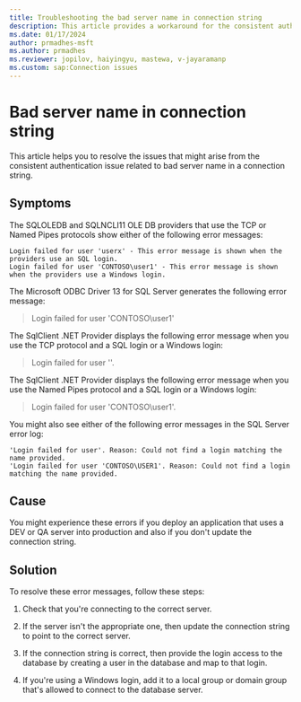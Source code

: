 ```yaml
---
title: Troubleshooting the bad server name in connection string
description: This article provides a workaround for the consistent authentication issue when there is a bad server name in connection string.
ms.date: 01/17/2024
author: prmadhes-msft
ms.author: prmadhes
ms.reviewer: jopilov, haiyingyu, mastewa, v-jayaramanp
ms.custom: sap:Connection issues
---
```


# Bad server name in connection string

This article helps you to resolve the issues that might arise from the consistent authentication issue related to bad server name in a connection string.

## Symptoms

The SQLOLEDB and SQLNCLI11 OLE DB providers that use the TCP or Named Pipes protocols show either of the following error messages:

```output
Login failed for user 'userx' - This error message is shown when the providers use an SQL login.
Login failed for user 'CONTOSO\user1' - This error message is shown when the providers use a Windows login.
```

The Microsoft ODBC Driver 13 for SQL Server generates the following error message:

> Login failed for user 'CONTOSO\user1'

The SqlClient .NET Provider displays the following error message when you use the TCP protocol and a SQL login or a Windows login:

> Login failed for user ''.

The SqlClient .NET Provider displays the following error message when you use the Named Pipes protocol and a SQL login or a Windows login:

> Login failed for user 'CONTOSO\user1'.

You might also see either of the following error messages in the SQL Server error log:

```output
'Login failed for user'. Reason: Could not find a login matching the name provided.
'Login failed for user 'CONTOSO\USER1'. Reason: Could not find a login matching the name provided.
```

## Cause

You might experience these errors if you deploy an application that uses a DEV or QA server into production and also if you don't update the connection string.

## Solution

To resolve these error messages, follow these steps:

1. Check that you're connecting to the correct server.

1. If the server isn't the appropriate one, then update the connection string to point to the correct server.

1. If the connection string is correct, then provide the login access to the database by creating a user in the database and map to that login.

1. If you're using a Windows login, add it to a local group or domain group that's allowed to connect to the database server.
